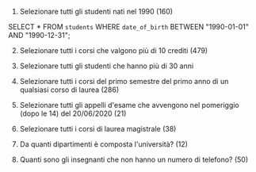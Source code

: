 1. Selezionare tutti gli studenti nati nel 1990 (160)

SELECT * FROM `students` WHERE `date_of_birth` BETWEEN "1990-01-01" AND "1990-12-31"; 


2. Selezionare tutti i corsi che valgono più di 10 crediti (479)


3. Selezionare tutti gli studenti che hanno più di 30 anni


4. Selezionare tutti i corsi del primo semestre del primo anno di un qualsiasi corso di
laurea (286)


5. Selezionare tutti gli appelli d'esame che avvengono nel pomeriggio (dopo le 14) del
20/06/2020 (21)


6. Selezionare tutti i corsi di laurea magistrale (38)


7. Da quanti dipartimenti è composta l'università? (12)


8. Quanti sono gli insegnanti che non hanno un numero di telefono? (50)